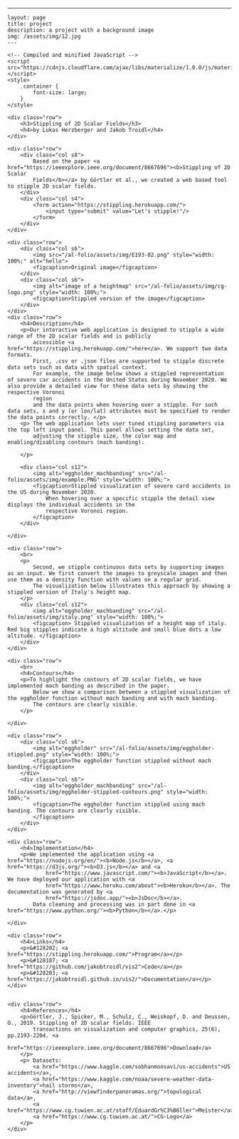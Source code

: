  ---
    layout: page
    title: project
    description: a project with a background image
    img: /assets/img/12.jpg
    ---
<head>
    <meta charset='utf-8'>
    <meta content='IE=edge' http-equiv='X-UA-Compatible'>
    <title>Stippling</title>
    <meta content='width=device-width, initial-scale=1' name='viewport'>
    <!-- Compiled and minified CSS -->
    <link href="https://cdnjs.cloudflare.com/ajax/libs/materialize/1.0.0/css/materialize.min.css" rel="stylesheet">
    <link href="/al-folio/assets/css/form.css" rel="stylesheet">

    <!-- Compiled and minified JavaScript -->
    <script src="https://cdnjs.cloudflare.com/ajax/libs/materialize/1.0.0/js/materialize.min.js"></script>
    <style>
        .container {
            font-size: large;
        }
    </style>
</head>

<div class="container">

    <div class="row">
        <h3>Stippling of 2D Scalar Fields</h3>
        <h4>by Lukas Herzberger and Jakob Troidl</h4>
    </div>

    <div class="row">
        <div class="col s8">
            Based on the paper <a href="https://ieeexplore.ieee.org/document/8667696"><b>Stippling of 2D Scalar
            Fields</b></a> by Görtler et al., we created a web based tool to stipple 2D scalar fields.
        </div>
        <div class="col s4">
            <form action="https://stippling.herokuapp.com/">
                <input type="submit" value="Let's stipple!"/>
            </form>
        </div>
    </div>

    <div class="row">
        <div class="col s6">
            <img src="/al-folio/assets/img/E193-02.png" style="width: 100%;" alt="hello">
            <figcaption>Original image</figcaption>
        </div>
        <div class="col s6">
            <img alt="image of a heightmap" src="/al-folio/assets/img/cg-logo.png" style="width: 100%;">
            <figcaption>Stippled version of the image</figcaption>
        </div>
    </div>
    <div class="row">
        <h4>Description</h4>
        <p>Our interactive web application is designed to stipple a wide range of the 2D scalar fields and is publicly
            accessible <a href="https://stippling.herokuapp.com/">here</a>. We support two data formats.
            First, .csv or .json files are supported to stipple discrete data sets such as data with spatial context.
            For example, the image below shows a stippled representation of severe car accidents in the United States during November 2020. We also provide a detailed view for these data sets by showing the respective Voronoi
            region
            and the data points when hovering over a stipple. For such data sets, x and y (or lon/lat) attributes must be specified to render the data points correctly. </p>
        <p> The web application lets user tuned stippling parameters via the top left input panel. This panel allows setting the data set,
            adjusting the stipple size, the color map and enabling/disabling contours (mach banding).

        </p>

        <div class="col s12">
            <img alt="eggholder_machbanding" src="/al-folio/assets/img/example.PNG" style="width: 100%;">
            <figcaption>Stippled visualization of severe card accidents in the US during November 2020.
                When hovering over a specific stipple the detail view displays the individual accidents in the
                respective Voronoi region.
            </figcaption>
        </div>

    </div>

    <div class="row">
        <br>
        <p>
            Second, we stipple continuous data sets by supporting images as an input. We first convert the images to greyscale images and then use them as a density function with values on a regular grid.
            The visualization below illustrates this approach by showing a stippled version of Italy's height map.
        </p>
        <div class="col s12">
            <img alt="eggholder_machbanding" src="/al-folio/assets/img/italy.png" style="width: 100%;">
            <figcaption> Stippled visualization of a height map of italy. Red big stipples indicate a high altitude and small blue dots a low altitude. </figcaption>
        </div>
    </div>

    <div class="row">
        <br>
        <h4>Contours</h4>
        <p>To highlight the contours of 2D scalar fields, we have implemented mach banding as described in the paper.
            Below we show a comparison between a stippled visualization of the eggholder function without mach banding and with mach banding.
            The contours are clearly visible.
        </p>

    </div>

    <div class="row">
        <div class="col s6">
            <img alt="eggholder" src="/al-folio/assets/img/eggholder-stippled.png" style="width: 100%;">
            <figcaption>The eggholder function stippled without mach banding.</figcaption>
        </div>
        <div class="col s6">
            <img alt="eggholder_machbanding" src="/al-folio/assets/img/eggholder-stippled-contours.png" style="width: 100%;">
            <figcaption>The eggholder function stippled using mach banding. The contours are clearly visible.
            </figcaption>
        </div>
    </div>

    <div class="row">
        <h4>Implementation</h4>
        <p>We implemented the application using <a href="https://nodejs.org/en/"><b>Node.js</b></a>, <a href="https://d3js.org/"><b>D3.js</b></a> and <a
                href="https://www.javascript.com/"><b>JavaScript</b></a>. We have deployed our application with <a
                href="https://www.heroku.com/about"><b>Heroku</b></a>. The documentation was generated by <a
                href="https://jsdoc.app/"><b>JsDoc</b></a>.
            Data cleaning and processing was in part done in <a href="https://www.python.org/"><b>Python</b></a>.</p>

    </div>

    <div class="row">
        <h4>Links</h4>
        <p>&#128202; <a href="https://stippling.herokuapp.com/">Program</a></p>
        <p>&#128187; <a href="https://github.com/jakobtroidl/vis2">Code</a></p>
        <p>&#128203; <a href="https://jakobtroidl.github.io/vis2/">Documentation</a></p>
    </div>


    <div class="row">
        <h4>References</h4>
        <p>Görtler, J., Spicker, M., Schulz, C., Weiskopf, D. and Deussen, O., 2019. Stippling of 2D scalar fields. IEEE
            transactions on visualization and computer graphics, 25(6), pp.2193-2204. <a
                    href="https://ieeexplore.ieee.org/document/8667696">Download</a>
        </p>
        <p> Datasets:
            <a href="https://www.kaggle.com/sobhanmoosavi/us-accidents">US accidents</a>,
            <a href="https://www.kaggle.com/noaa/severe-weather-data-inventory">hail storms</a>,
            <a href="http://viewfinderpanoramas.org/">topological data</a>,
            <a href="https://www.cg.tuwien.ac.at/staff/EduardGr%C3%B6ller">Meister</a>,
            <a href="https://www.cg.tuwien.ac.at/">CG-Logo</a>
        </p>
    </div>


</div>
